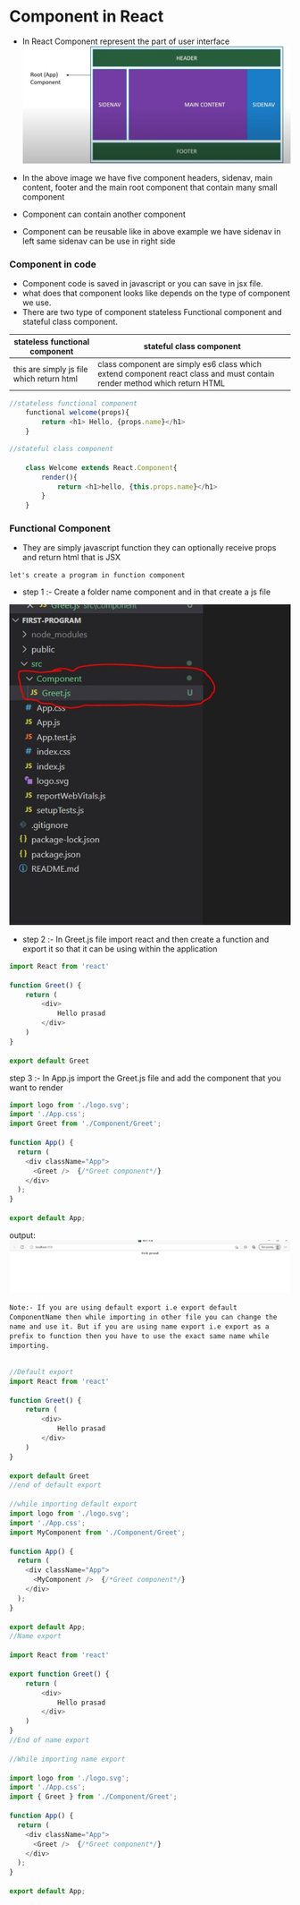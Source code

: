 # Component in React

- In React Component represent the part of user interface
        <img src="Img/ReactComponent.jpg" alt="MarineGEO circle logo" />

- In the above image we have five component 
    headers, sidenav, main content, footer and the main root component that contain many small component
- Component can contain another component
- Component can be reusable like in above example we have sidenav in left same sidenav can be use in right side

### Component in code

- Component code is saved in javascript or you can save in jsx file.
- what does that component looks like depends on the type of component we use.
- There are two type of component stateless Functional component and stateful class component.

|stateless functional component|stateful class component|
|-----|------|
|this are simply js file which return html| class component are simply es6 class which extend component react class and must contain render method which return HTML |

```js
//stateless functional component
    functional welcome(props){
        return <h1> Hello, {props.name}</h1>
    }
```

```js
//stateful class component

    class Welcome extends React.Component{
        render(){
            return <h1>hello, {this.props.name}</h1>
        }
    }
```


### Functional Component

- They are simply javascript function they can optionally receive props and return html that is JSX

`let's create a program in function component`

- step 1 :-  Create a folder name component and in that create a js file

<img src="Img/functional component1.jpg" alt="MarineGEO circle logo" />

- step 2 :- In Greet.js file import react and then create a function and export it so that it can be using within the application

```js
import React from 'react'

function Greet() {
    return (
        <div>
            Hello prasad
        </div>
    )
}

export default Greet
```

step 3 :- In App.js import the Greet.js file and add the component that you want to render

```js
import logo from './logo.svg';
import './App.css';
import Greet from './Component/Greet';

function App() {
  return (
    <div className="App">
      <Greet />  {/*Greet component*/}
    </div>
  );
}

export default App;

```
output: 
<img src="Img/outputfunctionalcomponent.jpg" alt="MarineGEO circle logo" />


`Note:- If you are using default export i.e export default ComponentName then while importing in other file you can change the name and use it. But if you are using name export i.e export as a prefix to function then you have to use the exact same name while importing.`

```js

//Default export
import React from 'react'

function Greet() {
    return (
        <div>
            Hello prasad
        </div>
    )
}

export default Greet
//end of default export

//while importing default export
import logo from './logo.svg';
import './App.css';
import MyComponent from './Component/Greet';

function App() {
  return (
    <div className="App">
      <MyComponent />  {/*Greet component*/}
    </div>
  );
}

export default App;
//Name export

import React from 'react'

export function Greet() {
    return (
        <div>
            Hello prasad
        </div>
    )
}
//End of name export

//While importing name export

import logo from './logo.svg';
import './App.css';
import { Greet } from './Component/Greet';

function App() {
  return (
    <div className="App">
      <Greet />  {/*Greet component*/}
    </div>
  );
}

export default App;
```







